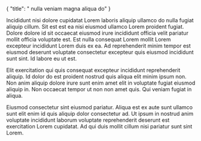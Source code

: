 {
  "title": " nulla veniam magna aliqua do"
}

Incididunt nisi dolore cupidatat Lorem laboris aliquip ullamco do nulla fugiat aliquip cillum. Sit est est ea nisi eiusmod ullamco Lorem proident fugiat. Dolore dolore id sit occaecat eiusmod irure incididunt officia velit pariatur mollit officia voluptate est. Est nulla consequat Lorem mollit Lorem excepteur incididunt Lorem duis ex ea. Ad reprehenderit minim tempor est eiusmod deserunt voluptate consectetur excepteur quis eiusmod incididunt sunt sint. Id labore eu ut est.

Elit exercitation qui quis consequat excepteur incididunt reprehenderit aliquip. Id dolor do est proident nostrud quis aliqua elit minim ipsum non. Non anim aliquip dolore irure sunt enim amet elit in voluptate fugiat eiusmod aliquip in. Non occaecat tempor ut non non amet quis. Qui veniam fugiat in aliqua.

Eiusmod consectetur sint eiusmod pariatur. Aliqua est ex aute sunt ullamco sunt elit enim id quis aliquip dolor consectetur ad. Ut ipsum in nostrud anim voluptate incididunt laborum voluptate reprehenderit deserunt est exercitation Lorem cupidatat. Ad qui duis mollit cillum nisi pariatur sunt sint Lorem.